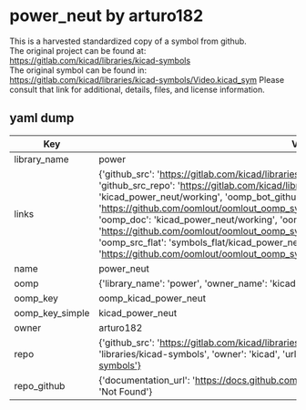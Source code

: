 # power_neut by arturo182  
This is a harvested standardized copy of a symbol from github.  
The original project can be found at:  
https://gitlab.com/kicad/libraries/kicad-symbols  
The original symbol can be found in:
https://gitlab.com/kicad/libraries/kicad-symbols/Video.kicad_sym
Please consult that link for additional, details, files, and license information.  
## yaml dump  
| Key | Value |  
| --- | --- |  
| library_name | power |  
| links | {'github_src': 'https://gitlab.com/kicad/libraries/kicad-symbols/Video.kicad_sym', 'github_src_repo': 'https://gitlab.com/kicad/libraries/kicad-symbols', 'oomp_bot': 'kicad_power_neut/working', 'oomp_bot_github': 'https://github.com/oomlout/oomlout_oomp_symbol_bot/tree/main/kicad_power_neut/working', 'oomp_doc': 'kicad_power_neut/working', 'oomp_doc_github': 'https://github.com/oomlout/oomlout_oomp_symbol_doc/tree/main/kicad_power_neut/working', 'oomp_src_flat': 'symbols_flat/kicad_power_neut/working', 'oomp_src_flat_github': 'https://github.com/oomlout/oomlout_oomp_symbol_src/tree/main/kicad_power_neut/working'} |  
| name | power_neut |  
| oomp | {'library_name': 'power', 'owner_name': 'kicad', 'symbol_name': 'power_neut'} |  
| oomp_key | oomp_kicad_power_neut |  
| oomp_key_simple | kicad_power_neut |  
| owner | arturo182 |  
| repo | {'github_src': 'https://gitlab.com/kicad/libraries/kicad-symbols/Video.kicad_sym', 'name': 'libraries/kicad-symbols', 'owner': 'kicad', 'url': 'https://gitlab.com/kicad/libraries/kicad-symbols'} |  
| repo_github | {'documentation_url': 'https://docs.github.com/rest/repos/repos#get-a-repository', 'message': 'Not Found'} |  


